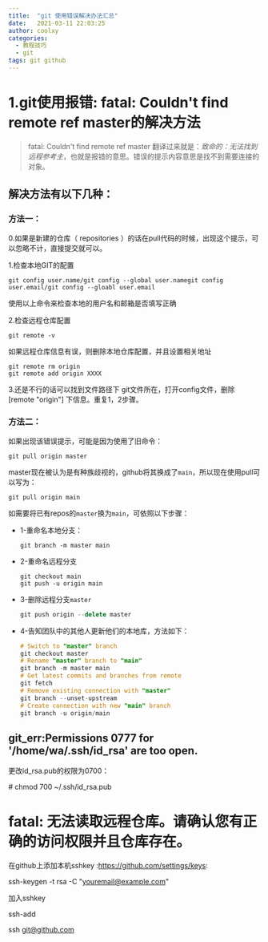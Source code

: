 ```yaml
---
title:  "git 使用错误解决办法汇总"
date:   2021-03-11 22:03:25
author: coolxy
categories: 
  - 教程技巧
  - git
tags: git github
---
```

#  1.git使用报错: fatal: Couldn't find remote ref master的解决方法

> fatal: Couldn't find remote ref master 翻译过来就是：*致命的：无法找到远程参考主*，也就是报错的意思。错误的提示内容意思是找不到需要连接的对象。

## 解决方法有以下几种：

### 方法一：

0.如果是新建的仓库（ repositories ）的话在pull代码的时候，出现这个提示，可以忽略不计，直接提交就可以。

1.检查本地GIT的配置

```
git config user.name/git config --global user.namegit config user.email/git config --gloabl user.email
```

使用以上命令来检查本地的用户名和邮箱是否填写正确

2.检查远程仓库配置

```
git remote -v
```

如果远程仓库信息有误，则删除本地仓库配置，并且设置相关地址

```
git remote rm origin
git remote add origin XXXX
```

3.还是不行的话可以找到文件路径下 git文件所在，打开config文件，删除[remote "origin"] 下信息。重复1，2步骤。

### 方法二：

如果出现该错误提示，可能是因为使用了旧命令：

```undefined
git pull origin master
```

master现在被认为是有种族歧视的，github将其换成了`main`，所以现在使用pull可以写为：

```undefined
git pull origin main
```

如需要将已有repos的`master`换为`main`，可依照以下步骤：

- 1-重命名本地分支：

  ```undefined
  git branch -m master main
  ```

- 2-重命名远程分支

  ```undefined
  git checkout main
  git push -u origin main
  ```

- 3-删除远程分支`master`

  ```cpp
  git push origin --delete master
  ```

- 4-告知团队中的其他人更新他们的本地库，方法如下：

  ```objectivec
  # Switch to "master" branch
  git checkout master
  # Rename "master" branch to "main"
  git branch -m master main
  # Get latest commits and branches from remote
  git fetch
  # Remove existing connection with "master"
  git branch --unset-upstream
  # Create connection with new "main" branch
  git branch -u origin/main
  ```

##  git_err:Permissions 0777 for '/home/wa/.ssh/id_rsa' are too open.

更改id_rsa.pub的权限为0700：

\# chmod 700 ~/.ssh/id_rsa.pub

# fatal: 无法读取远程仓库。请确认您有正确的访问权限并且仓库存在。

在github上添加本机sshkey :https://github.com/settings/keys:

ssh-keygen -t rsa -C "youremail@example.com"

加入sshkey

ssh-add

ssh git@github.com